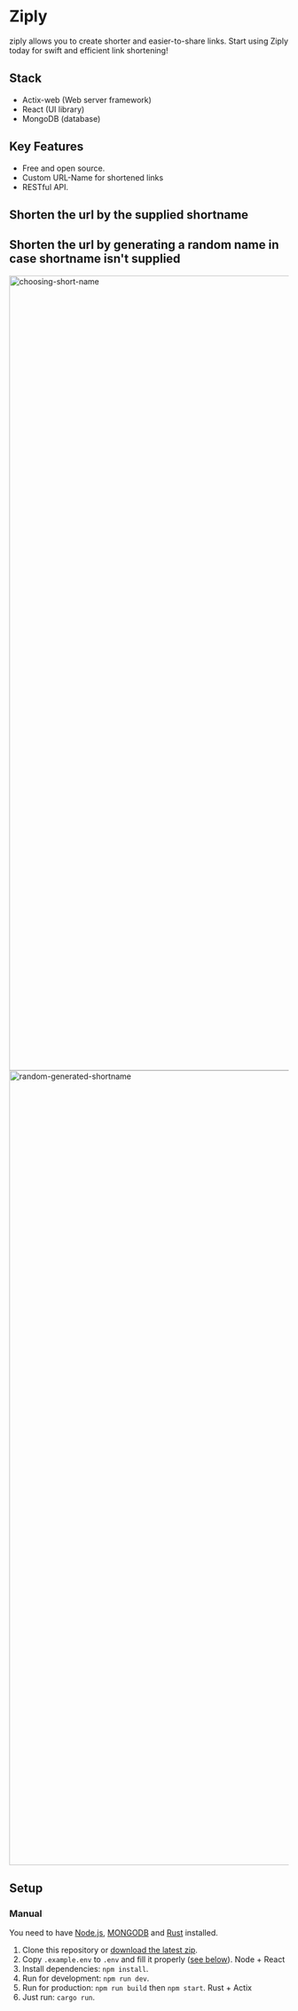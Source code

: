 # Ziply
ziply allows you to create shorter and easier-to-share links. Start using Ziply today for swift and efficient link shortening!

## Stack
- Actix-web (Web server framework)
- React (UI library)
- MongoDB (database)

## Key Features

- Free and open source.
- Custom URL-Name for shortened links
- RESTful API.
## Shorten the url by the supplied shortname
## Shorten the url by generating a random name in case shortname isn't supplied
  <img width="1431" alt="choosing-short-name" src="https://github.com/AYUB-JAMA/molurl/assets/42579401/72a1ef9a-7ce1-4392-90ff-317ba47ed084">
  <img width="1431" alt="random-generated-shortname" src="https://github.com/AYUB-JAMA/molurl/assets/42579401/6f36cd43-7fb1-4aba-9823-78965d65c717">

## Setup

### Manual

You need to have [Node.js](https://nodejs.org/), [MONGODB](https://www.mongodb.com) and [Rust](https://www.rust-lang.org/tools/install) installed.

1. Clone this repository or [download the latest zip](https://github.com/AYUB-JAMA/Ziply).
2. Copy `.example.env` to `.env` and fill it properly ([see below](#configuration)).
Node + React
3. Install dependencies: `npm install`.
4. Run for development: `npm run dev`.
5. Run for production: `npm run build` then `npm start`.
Rust + Actix
6. Just run: `cargo run`.

